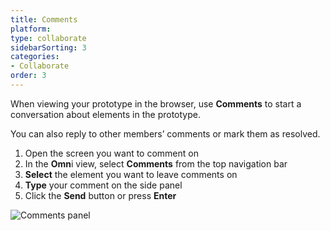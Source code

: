 ```yaml
---
title: Comments
platform: 
type: collaborate
sidebarSorting: 3
categories: 
- Collaborate
order: 3
---
```


When viewing your prototype in the browser, use **Comments** to start a conversation about elements in the prototype.

You can also reply to other members’ comments or mark them as resolved.

1.  Open the screen you want to comment on
2.  In the **Omn**i view, select **Comments** from the top navigation bar
3.  **Select** the element you want to leave comments on
4.  **Type** your comment on the side panel
5.  Click the **Send** button or press **Enter**

![Comments panel](https://s3.amazonaws.com/animaapp/docs/web-app/Anima%204%20-%20Comments.png)

